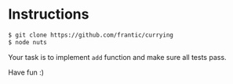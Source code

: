 # Instructions

```bash
$ git clone https://github.com/frantic/currying
$ node nuts
```

Your task is to implement `add` function and make sure all
tests pass.

Have fun :)
